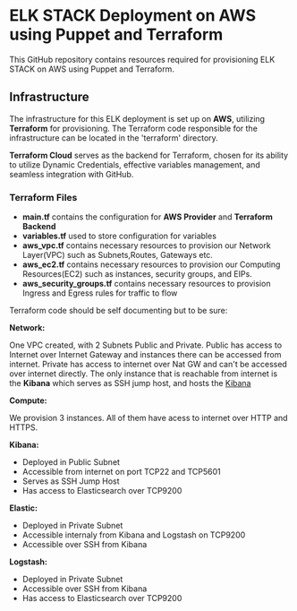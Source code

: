 # ELK STACK Deployment on AWS using Puppet and Terraform

This GitHub repository contains resources required for provisioning ELK STACK on AWS using Puppet and Terraform.

## Infrastructure

The infrastructure for this ELK deployment is set up on **AWS**, utilizing **Terraform** for provisioning. The Terraform code responsible for the infrastructure can be located in the 'terraform' directory.

**Terraform Cloud** serves as the backend for Terraform, chosen for its ability to utilize Dynamic Credentials, effective variables management, and seamless integration with GitHub.

### Terraform Files

+ **main.tf** contains the configuration for **AWS Provider** and **Terraform Backend**
+ **variables.tf** used to store configuration for variables
+ **aws_vpc.tf** contains necessary resources to provision our Network Layer(VPC) such as Subnets,Routes, Gateways etc.
+ **aws_ec2.tf** contains necessary resources to provision our Computing Resources(EC2) such as instances, security groups, and EIPs.
+ **aws_security_groups.tf** contains necessary resources to provision Ingress and Egress rules for traffic to flow

Terraform code should be self documenting but to be sure:

**Network:**

One VPC created, with 2 Subnets Public and Private. Public has access to Internet over Internet Gateway and instances there can be accessed from internet. Private has access to internet over Nat GW and can't be accessed over internet directly.
The only instance that is reachable from internet is the **Kibana** which serves as SSH jump host, and hosts the [Kibana](http://35.158.148.2:5601/app/home#/)

**Compute:**

We provision 3 instances. All of them have acess to internet over HTTP and HTTPS.

**Kibana:**
+ Deployed in Public Subnet
+ Accessible from internet on port TCP22 and TCP5601
+ Serves as SSH Jump Host
+ Has access to Elasticsearch over TCP9200
  
**Elastic:**
+ Deployed in Private Subnet
+ Accessible internaly from Kibana and Logstash on TCP9200
+ Accessible over SSH from Kibana
  
**Logstash:**
+ Deployed in Private Subnet
+ Accessible over SSH from Kibana
+ Has access to Elasticsearch over TCP9200


